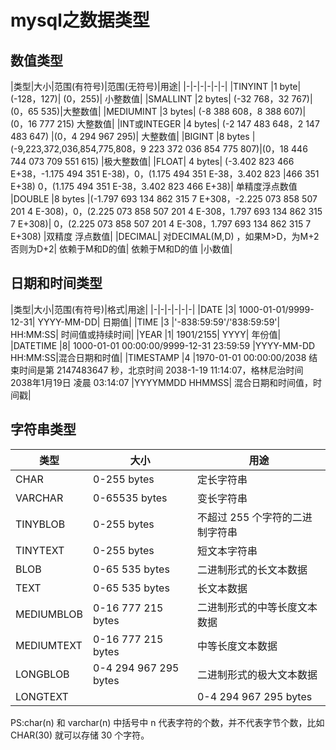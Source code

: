 # mysql之数据类型

## 数值类型
|类型|大小|范围(有符号)|范围(无符号)|用途|
|-|-|-|-|-|-|
|TINYINT	|1 byte|	(-128，127)|	(0，255)|	小整数值|
|SMALLINT	|2 bytes|   (-32 768，32 767)|	(0，65 535)|大整数值|
|MEDIUMINT	|3 bytes|   (-8 388 608，8 388 607)|	(0，16 777 215)	大整数值|
|INT或INTEGER	|4 bytes|	(-2 147 483 648，2 147 483 647)	|(0，4 294 967 295)|	大整数值|
|BIGINT	|8 bytes	|(-9,223,372,036,854,775,808，9 223 372 036 854 775 807)|(0，18 446 744 073 709 551 615)	|极大整数值|
|FLOAT|	4 bytes|	(-3.402 823 466 E+38，-1.175 494 351 E-38)，0，(1.175 494 351 E-38，3.402 823 |466 351 E+38)	0，(1.175 494 351 E-38，3.402 823 466 E+38)|	单精度浮点数值
|DOUBLE	|8 bytes	|(-1.797 693 134 862 315 7 E+308，-2.225 073 858 507 201 4 E-308)，0，(2.225 073 858 507 201 4 E-308，1.797 693 134 862 315 7 E+308)|	0，(2.225 073 858 507 201 4 E-308，1.797 693 134 862 315 7 E+308)	|双精度 浮点数值|
|DECIMAL|	对DECIMAL(M,D) ，如果M>D，为M+2否则为D+2|	依赖于M和D的值|	依赖于M和D的值	|小数值|


## 日期和时间类型
|类型|大小|范围(有符号)|格式|用途|
|-|-|-|-|-|-|
|DATE	|3|	1000-01-01/9999-12-31|	YYYY-MM-DD|	日期值|
|TIME	|3	|'-838:59:59'/'838:59:59'|	HH:MM:SS|	时间值或持续时间|
|YEAR	|1|	1901/2155|	YYYY|	年份值|
|DATETIME	|8|	1000-01-01 00:00:00/9999-12-31 23:59:59	|YYYY-MM-DD HH:MM:SS|混合日期和时值|
|TIMESTAMP	|4	|1970-01-01 00:00:00/2038 结束时间是第 2147483647 秒，北京时间 2038-1-19 11:14:07，格林尼治时间 2038年1月19日 凌晨 03:14:07 |YYYYMMDD HHMMSS|	混合日期和时间值，时间戳|



## 字符串类型
|类型|大小|用途|
|-|-|-|
|CHAR	|0-255 bytes|	定长字符串|
|VARCHAR	|0-65535 bytes|	变长字符串|
|TINYBLOB	|0-255 bytes|	不超过 255 个字符的二进制字符串|
|TINYTEXT	|0-255 bytes|	短文本字符串|
|BLOB	|0-65 535 bytes|	二进制形式的长文本数据|
|TEXT	|0-65 535 bytes|	长文本数据|
|MEDIUMBLOB	|0-16 777 215 bytes|	二进制形式的中等长度文本数据|
|MEDIUMTEXT	|0-16 777 215 bytes|	中等长度文本数据|
|LONGBLOB	|0-4 294 967 295 bytes|	二进制形式的极大文本数据|
|LONGTEXT|	|0-4 294 967 295 bytes|	极大文本数据|

PS:char(n) 和 varchar(n) 中括号中 n 代表字符的个数，并不代表字节个数，比如 CHAR(30) 就可以存储 30 个字符。
